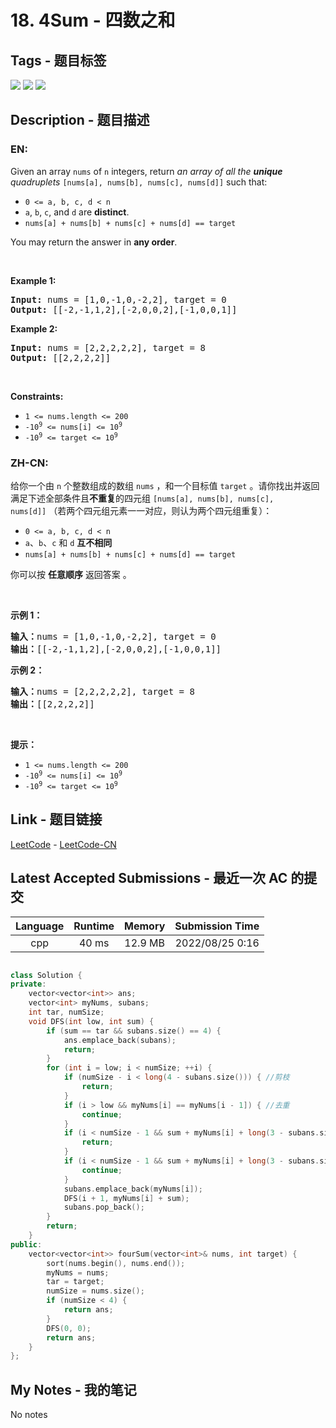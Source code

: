 
# 18. 4Sum - 四数之和

## Tags - 题目标签

 <img src="https://img.shields.io/badge/Array-数组-blue.svg">   <img src="https://img.shields.io/badge/Two Pointers-双指针-blue.svg">   <img src="https://img.shields.io/badge/Sorting-排序-blue.svg">  


## Description - 题目描述

### EN:
<p>Given an array <code>nums</code> of <code>n</code> integers, return <em>an array of all the <strong>unique</strong> quadruplets</em> <code>[nums[a], nums[b], nums[c], nums[d]]</code> such that:</p>

<ul>
	<li><code>0 &lt;= a, b, c, d&nbsp;&lt; n</code></li>
	<li><code>a</code>, <code>b</code>, <code>c</code>, and <code>d</code> are <strong>distinct</strong>.</li>
	<li><code>nums[a] + nums[b] + nums[c] + nums[d] == target</code></li>
</ul>

<p>You may return the answer in <strong>any order</strong>.</p>

<p>&nbsp;</p>
<p><strong class="example">Example 1:</strong></p>

<pre>
<strong>Input:</strong> nums = [1,0,-1,0,-2,2], target = 0
<strong>Output:</strong> [[-2,-1,1,2],[-2,0,0,2],[-1,0,0,1]]
</pre>

<p><strong class="example">Example 2:</strong></p>

<pre>
<strong>Input:</strong> nums = [2,2,2,2,2], target = 8
<strong>Output:</strong> [[2,2,2,2]]
</pre>

<p>&nbsp;</p>
<p><strong>Constraints:</strong></p>

<ul>
	<li><code>1 &lt;= nums.length &lt;= 200</code></li>
	<li><code>-10<sup>9</sup> &lt;= nums[i] &lt;= 10<sup>9</sup></code></li>
	<li><code>-10<sup>9</sup> &lt;= target &lt;= 10<sup>9</sup></code></li>
</ul>


### ZH-CN:
<p>给你一个由 <code>n</code> 个整数组成的数组&nbsp;<code>nums</code> ，和一个目标值 <code>target</code> 。请你找出并返回满足下述全部条件且<strong>不重复</strong>的四元组&nbsp;<code>[nums[a], nums[b], nums[c], nums[d]]</code>&nbsp;（若两个四元组元素一一对应，则认为两个四元组重复）：</p>

<ul>
	<li><code>0 &lt;= a, b, c, d&nbsp;&lt; n</code></li>
	<li><code>a</code>、<code>b</code>、<code>c</code> 和 <code>d</code> <strong>互不相同</strong></li>
	<li><code>nums[a] + nums[b] + nums[c] + nums[d] == target</code></li>
</ul>

<p>你可以按 <strong>任意顺序</strong> 返回答案 。</p>

<p>&nbsp;</p>

<p><strong>示例 1：</strong></p>

<pre>
<strong>输入：</strong>nums = [1,0,-1,0,-2,2], target = 0
<strong>输出：</strong>[[-2,-1,1,2],[-2,0,0,2],[-1,0,0,1]]
</pre>

<p><strong>示例 2：</strong></p>

<pre>
<strong>输入：</strong>nums = [2,2,2,2,2], target = 8
<strong>输出：</strong>[[2,2,2,2]]
</pre>

<p>&nbsp;</p>

<p><strong>提示：</strong></p>

<ul>
	<li><code>1 &lt;= nums.length &lt;= 200</code></li>
	<li><code>-10<sup>9</sup> &lt;= nums[i] &lt;= 10<sup>9</sup></code></li>
	<li><code>-10<sup>9</sup> &lt;= target &lt;= 10<sup>9</sup></code></li>
</ul>



## Link - 题目链接

[LeetCode](https://leetcode.com/problems/4sum/description/)  -  [LeetCode-CN](https://leetcode.cn/problems/4sum/description/)
## Latest Accepted Submissions - 最近一次 AC 的提交


| Language | Runtime | Memory | Submission Time |
|:---:|:---:|:---:|:---:|
| cpp  | 40 ms | 12.9 MB | 2022/08/25 0:16 |

```cpp

class Solution {
private:
    vector<vector<int>> ans;
    vector<int> myNums, subans;
    int tar, numSize;
    void DFS(int low, int sum) {
        if (sum == tar && subans.size() == 4) {
            ans.emplace_back(subans);
            return;
        }
        for (int i = low; i < numSize; ++i) {
            if (numSize - i < long(4 - subans.size())) { //剪枝
                return;
            }
            if (i > low && myNums[i] == myNums[i - 1]) { //去重
                continue; 
            }
            if (i < numSize - 1 && sum + myNums[i] + long(3 - subans.size()) * myNums[i + 1] > tar) { //剪枝
                return;
            }
            if (i < numSize - 1 && sum + myNums[i] + long(3 - subans.size()) * myNums[numSize - 1] < tar) { //剪枝
                continue;
            }
            subans.emplace_back(myNums[i]);
            DFS(i + 1, myNums[i] + sum);
            subans.pop_back();
        }
        return;
    }
public:
    vector<vector<int>> fourSum(vector<int>& nums, int target) {
        sort(nums.begin(), nums.end());
        myNums = nums;
        tar = target;
        numSize = nums.size();
        if (numSize < 4) {
            return ans;
        }
        DFS(0, 0);
        return ans;    
    }
};


```
## My Notes - 我的笔记


No notes

